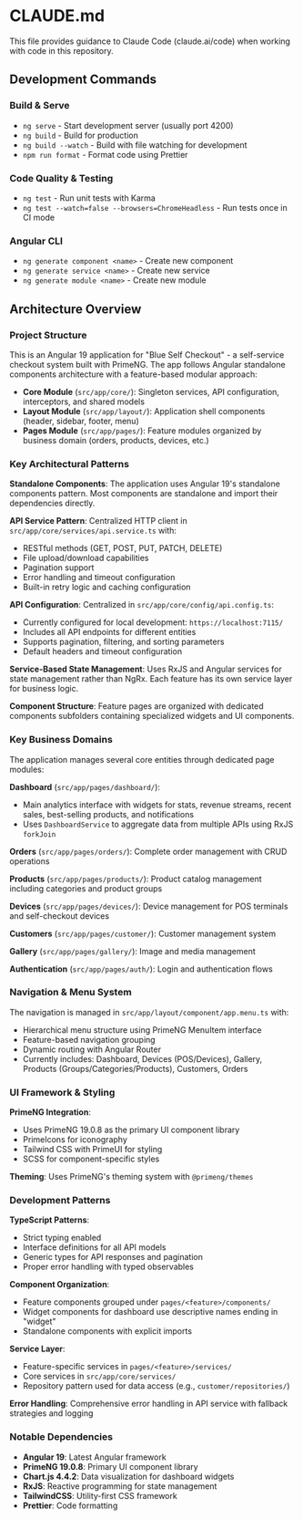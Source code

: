 # CLAUDE.md

This file provides guidance to Claude Code (claude.ai/code) when working with code in this repository.

## Development Commands

### Build & Serve
- `ng serve` - Start development server (usually port 4200)
- `ng build` - Build for production
- `ng build --watch` - Build with file watching for development
- `npm run format` - Format code using Prettier

### Code Quality & Testing
- `ng test` - Run unit tests with Karma
- `ng test --watch=false --browsers=ChromeHeadless` - Run tests once in CI mode

### Angular CLI
- `ng generate component <name>` - Create new component
- `ng generate service <name>` - Create new service
- `ng generate module <name>` - Create new module

## Architecture Overview

### Project Structure
This is an Angular 19 application for "Blue Self Checkout" - a self-service checkout system built with PrimeNG. The app follows Angular standalone components architecture with a feature-based modular approach:

- **Core Module** (`src/app/core/`): Singleton services, API configuration, interceptors, and shared models
- **Layout Module** (`src/app/layout/`): Application shell components (header, sidebar, footer, menu)
- **Pages Module** (`src/app/pages/`): Feature modules organized by business domain (orders, products, devices, etc.)

### Key Architectural Patterns

**Standalone Components**: The application uses Angular 19's standalone components pattern. Most components are standalone and import their dependencies directly.

**API Service Pattern**: Centralized HTTP client in `src/app/core/services/api.service.ts` with:
- RESTful methods (GET, POST, PUT, PATCH, DELETE)
- File upload/download capabilities
- Pagination support
- Error handling and timeout configuration
- Built-in retry logic and caching configuration

**API Configuration**: Centralized in `src/app/core/config/api.config.ts`:
- Currently configured for local development: `https://localhost:7115/`
- Includes all API endpoints for different entities
- Supports pagination, filtering, and sorting parameters
- Default headers and timeout configuration

**Service-Based State Management**: Uses RxJS and Angular services for state management rather than NgRx. Each feature has its own service layer for business logic.

**Component Structure**: Feature pages are organized with dedicated components subfolders containing specialized widgets and UI components.

### Key Business Domains

The application manages several core entities through dedicated page modules:

**Dashboard** (`src/app/pages/dashboard/`): 
- Main analytics interface with widgets for stats, revenue streams, recent sales, best-selling products, and notifications
- Uses `DashboardService` to aggregate data from multiple APIs using RxJS `forkJoin`

**Orders** (`src/app/pages/orders/`): Complete order management with CRUD operations

**Products** (`src/app/pages/products/`): Product catalog management including categories and product groups

**Devices** (`src/app/pages/devices/`): Device management for POS terminals and self-checkout devices

**Customers** (`src/app/pages/customer/`): Customer management system

**Gallery** (`src/app/pages/gallery/`): Image and media management

**Authentication** (`src/app/pages/auth/`): Login and authentication flows

### Navigation & Menu System

The navigation is managed in `src/app/layout/component/app.menu.ts` with:
- Hierarchical menu structure using PrimeNG MenuItem interface
- Feature-based navigation grouping
- Dynamic routing with Angular Router
- Currently includes: Dashboard, Devices (POS/Devices), Gallery, Products (Groups/Categories/Products), Customers, Orders

### UI Framework & Styling

**PrimeNG Integration**: 
- Uses PrimeNG 19.0.8 as the primary UI component library
- PrimeIcons for iconography
- Tailwind CSS with PrimeUI for styling
- SCSS for component-specific styles

**Theming**: Uses PrimeNG's theming system with `@primeng/themes`

### Development Patterns

**TypeScript Patterns**:
- Strict typing enabled
- Interface definitions for all API models
- Generic types for API responses and pagination
- Proper error handling with typed observables

**Component Organization**:
- Feature components grouped under `pages/<feature>/components/`
- Widget components for dashboard use descriptive names ending in "widget"
- Standalone components with explicit imports

**Service Layer**:
- Feature-specific services in `pages/<feature>/services/`
- Core services in `src/app/core/services/`
- Repository pattern used for data access (e.g., `customer/repositories/`)

**Error Handling**: Comprehensive error handling in API service with fallback strategies and logging

### Notable Dependencies
- **Angular 19**: Latest Angular framework
- **PrimeNG 19.0.8**: Primary UI component library
- **Chart.js 4.4.2**: Data visualization for dashboard widgets
- **RxJS**: Reactive programming for state management
- **TailwindCSS**: Utility-first CSS framework
- **Prettier**: Code formatting